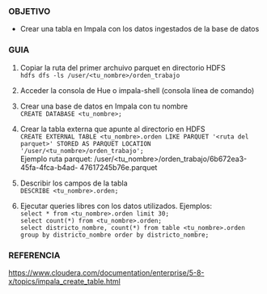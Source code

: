 ### OBJETIVO
* Crear una tabla en Impala con los datos ingestados de la base de datos 

### GUIA
1. Copiar la ruta del primer archuivo parquet en directorio HDFS  
`hdfs dfs -ls /user/<tu_nombre>/orden_trabajo`

2. Acceder la consola de Hue o impala-shell (consola línea de comando)  

3. Crear una base de datos en Impala con tu nombre  
`CREATE DATABASE <tu_nombre>;`

4. Crear la tabla externa que apunte al directorio en HDFS  
`CREATE EXTERNAL TABLE <tu_nombre>.orden LIKE PARQUET '<ruta del parquet>' STORED AS PARQUET LOCATION '/user/<tu_nombre>/orden_trabajo';`  
Ejemplo ruta parquet: /user/<tu_nombre>/orden_trabajo/6b672ea3-45fa-4fca-b4ad- 47617245b76e.parquet


5. Describir los campos de la tabla  
`DESCRIBE <tu_nombre>.orden;`

6. Ejecutar queries libres con los datos utilizados. Ejemplos:  
`select * from <tu_nombre>.orden limit 30;`  
`select count(*) from <tu_nombre>.orden;`  
`select districto_nombre, count(*) from table <tu_nombre>.orden group by districto_nombre order by districto_nombre;`  

### REFERENCIA

https://www.cloudera.com/documentation/enterprise/5-8-x/topics/impala_create_table.html

